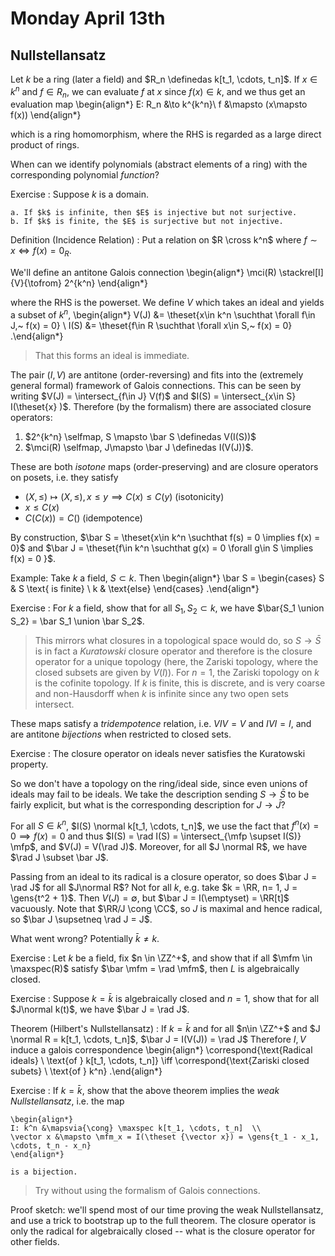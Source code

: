 # Monday April 13th

## Nullstellansatz

Let $k$ be a ring (later a field) and $R_n \definedas k[t_1, \cdots, t_n]$.
If $x \in k^n$ and $f\in R_n$, we can evaluate $f$ at $x$ since $f(x) \in k$, and we thus get an evaluation map
\begin{align*}
E: R_n &\to k^{k^n}\\
f &\mapsto (x\mapsto f(x))
\end{align*}

which is a ring homomorphism, where the RHS is regarded as a large direct product of rings.

When can we identify polynomials (abstract elements of a ring) with the corresponding polynomial *function*?

Exercise
:   Suppose $k$ is a domain.

    a. If $k$ is infinite, then $E$ is injective but not surjective.
    b. If $k$ is finite, the $E$ is surjective but not injective.

Definition (Incidence Relation)
: Put a relation on $R \cross k^n$ where $f\sim x \iff f(x) = 0_R$.

We'll define an antitone Galois connection
\begin{align*}
\mci(R) \stackrel[I]{V}{\tofrom} 2^{k^n}
\end{align*}

where the RHS is the powerset.
We define $V$ which takes an ideal and yields a subset of $k^n$,
\begin{align*}
V(J) &= \theset{x\in k^n \suchthat \forall f\in J,~ f(x) = 0} \\
I(S) &= \theset{f\in R \suchthat \forall x\in S,~ f(x) = 0}
.\end{align*}

> That this forms an ideal is immediate.

The pair $(I, V)$ are antitone (order-reversing) and fits into the (extremely general formal) framework of Galois connections.
This can be seen by writing $V(J) = \intersect_{f\in J} V(f)$ and $I(S) = \intersect_{x\in S} I(\theset{x} )$.
Therefore (by the formalism) there are associated closure operators:

1. $2^{k^n} \selfmap, S \mapsto \bar S \definedas V(I(S))$
2. $\mci(R) \selfmap, J\mapsto \bar J \definedas I(V(J))$.

These are both *isotone* maps (order-preserving) and are closure operators on posets, i.e. they satisfy

- $(X, \leq) \mapsto (X, \leq), x\leq y\implies C(x) \leq C(y)$ (isotonicity)
- $x\leq C(x)$
- $C(C(x)) = C()$ (idempotence)

By construction, $\bar S = \theset{x\in k^n \suchthat f(s) = 0 \implies f(x) = 0}$ and $\bar J = \theset{f\in k^n \suchthat g(x) = 0 \forall g\in S \implies f(x) = 0 }$.

Example:
Take $k$ a field, $S \subset k$.
Then 
\begin{align*}
\bar S = 
\begin{cases}
S & S \text{ is finite} \\
k & \text{else}
\end{cases}
.\end{align*}

Exercise
: For $k$ a field, show that for all $S_1, S_2 \subset k$, we have $\bar{S_1 \union S_2} = \bar S_1 \union \bar S_2$.

> This mirrors what closures in a topological space would do, so $S \to \bar S$ is in fact a *Kuratowski* closure operator and therefore is the closure operator for a unique topology (here, the Zariski topology, where the closed subsets are given by $V(I)$).
> For $n=1$, the Zariski topology on $k$ is the cofinite topology.
> If $k$ is finite, this is discrete, and is very coarse and non-Hausdorff when $k$ is infinite since any two open sets intersect.

These maps satisfy a *tridempotence* relation, i.e. $VIV =V$ and $IVI = I$, and are antitone *bijections* when restricted to closed sets.

Exercise
: The closure operator on ideals never satisfies the Kuratowski property.

So we don't have a topology on the ring/ideal side, since even unions of ideals may fail to be ideals.
We take the description sending $S\to \bar S$ to be fairly explicit, but what is the corresponding description for $J\to \bar J$?

For all $S\in k^n$, $I(S) \normal k[t_1, \cdots, t_n]$, we use the fact that $f^n(x) = 0 \implies f(x) = 0$ and thus $I(S) = \rad I(S) = \intersect_{\mfp \supset I(S)} \mfp$, and $V(J) = V(\rad J)$.
Moreover, for all $J \normal R$, we have $\rad J \subset \bar J$.

Passing from an ideal to its radical is a closure operator, so does $\bar J = \rad J$ for all $J\normal R$?
Not for all $k$, e.g. take $k = \RR, n= 1, J = \gens{t^2 + 1}$.
Then $V(J) = \emptyset$, but $\bar J = I(\emptyset) = \RR[t]$ vacuously.
Note that $\RR/J \cong \CC$, so $J$ is maximal and hence radical, so $\bar J \supsetneq \rad J = J$.

What went wrong? Potentially $\bar k\neq k$.

Exercise
: Let $k$ be a field, fix $n \in \ZZ^+$, and show that if all $\mfm \in \maxspec(R)$ satisfy $\bar \mfm = \rad \mfm$, then $L$ is algebraically closed.

Exercise
: Suppose $k = \bar k$ is algebraically closed and $n=1$, show that for all $J\normal k(t)$, we have $\bar J = \rad J$.

Theorem (Hilbert's Nullstellansatz)
:   If $k = \bar k$  and for all $n\in \ZZ^+$ and $J \normal R = k[t_1, \cdots, t_n]$, $\bar J = I(V(J)) = \rad J$
    Therefore $I, V$ induce a galois correspondence
    \begin{align*}
    \correspond{\text{Radical ideals} \\ \text{of } k[t_1, \cdots, t_n]} \iff \correspond{\text{Zariski closed subets} \\ \text{of } k^n}
    .\end{align*}

Exercise
:   If $k = \bar k$, show that the above theorem implies the *weak Nullstellansatz*, i.e. the map   
    
    \begin{align*}
    I: k^n &\mapsvia{\cong} \maxspec k[t_1, \cdots, t_n]  \\
    \vector x &\mapsto \mfm_x = I(\theset {\vector x}) = \gens{t_1 - x_1, \cdots, t_n - x_n}
    \end{align*}
    
    is a bijection.

> Try without using the formalism of Galois connections.

Proof sketch: we'll spend most of our time proving the weak Nullstellansatz, and use a trick to bootstrap up to the full theorem.
The closure operator is only the radical for algebraically closed -- what is the closure operator for other fields.


